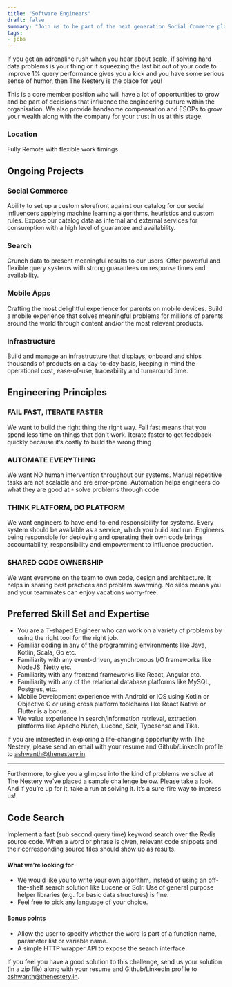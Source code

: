 ```yaml
---
title: "Software Engineers"
draft: false
summary: "Join us to be part of the next generation Social Commerce platform for parents."
tags:
- jobs
---
```


If you get an adrenaline rush when you hear about scale, if solving hard data problems is your thing or if squeezing the last bit out of your code to improve 1% query performance gives you a kick and you have some serious sense of humor, then The Nestery is the place for you!

This is a core member position who will have a lot of opportunities to grow and be part of decisions that influence the engineering culture within the organisation. We also provide handsome compensation and ESOPs to grow your wealth along with the company for your trust in us at this stage.

### Location
Fully Remote with flexible work timings.

## Ongoing Projects

### Social Commerce
Ability to set up a custom storefront against our catalog for our social influencers applying machine learning algorithms, heuristics and custom rules. Expose our catalog data as internal and external services for consumption with a high level of guarantee and availability.

### Search
Crunch data to present meaningful results to our users. Offer powerful and flexible query systems with strong guarantees on response times and availability.

### Mobile Apps
Crafting the most delightful experience for parents on mobile devices. Build a mobile experience that solves meaningful problems for millions of parents around the world through content and/or the most relevant products. 

### Infrastructure
Build and manage an infrastructure that displays, onboard and ships thousands of products on a day-to-day basis, keeping in mind the operational cost, ease-of-use, traceability and turnaround time.

## Engineering Principles

### FAIL FAST, ITERATE FASTER
We want to build the right thing the right way. Fail fast means that you spend less time on things that don't work. Iterate faster to get feedback quickly because it’s costly to build the wrong thing

### AUTOMATE EVERYTHING
We want NO human intervention throughout our systems. Manual repetitive tasks are not scalable and are error-prone. Automation helps engineers do what they are good at - solve problems through code

### THINK PLATFORM, DO PLATFORM
We want engineers to have end-to-end responsibility for systems. Every system should be available as a service, which you build and run. Engineers being responsible for deploying and operating their own code brings accountability, responsibility and empowerment to influence production.

### SHARED CODE OWNERSHIP
We want everyone on the team to own code, design and architecture. It helps in sharing best practices and problem swarming. No silos means you and your teammates can enjoy vacations worry-free.

## Preferred Skill Set and Expertise
* You are a T-shaped Engineer who can work on a variety of problems by using the right tool for the right job.
* Familiar coding in any of the programming environments like Java, Kotlin, Scala, Go etc.
* Familiarity with any event-driven, asynchronous I/O frameworks like NodeJS, Netty etc.
* Familiarity with any frontend frameworks like React, Angular etc.
* Familiarity with any of the relational database platforms like MySQL, Postgres, etc.
* Mobile Development experience with Android or iOS using Kotlin or Objective C or using cross platform toolchains like React Native or Flutter is a bonus.
* We value experience in search/information retrieval, extraction platforms like Apache Nutch, Lucene, Solr, Typesense and Tika.

If you are interested in exploring a life-changing opportunity with The Nestery, please send an email with your resume and Github/LinkedIn profile to [ashwanth@thenestery.in](mailto:ashwanth@thenestery.in).

---

Furthermore, to give you a glimpse into the kind of problems we solve at The Nestery we’ve placed a sample challenge below. Please take a look.  And if you’re up for it, take a run at solving it. It’s a sure-fire way to impress us!

## Code Search
Implement a fast (sub second query time) keyword search over the Redis source code. When a word or phrase is given, relevant code snippets and their corresponding source files should show up as results.

#### What we’re looking for
- We would like you to write your own algorithm, instead of using an off-the-shelf search solution like Lucene or Solr. Use of general purpose helper libraries (e.g. for basic data structures) is fine.
- Feel free to pick any language of your choice.

#### Bonus points
- Allow the user to specify whether the word is part of a function name, parameter list or variable name.
- A simple HTTP wrapper API to expose the search interface.

If you feel you have a good solution to this challenge, send us your solution (in a zip file) along with your resume and Github/LinkedIn profile to [ashwanth@thenestery.in](mailto:ashwanth@thenestery.in).
